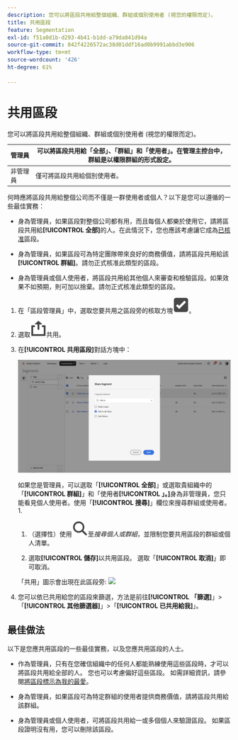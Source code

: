 ```yaml
---
description: 您可以將區段共用給整個組織、群組或個別使用者 (視您的權限而定)。
title: 共用區段
feature: Segmentation
exl-id: f51a0d1b-d293-4b41-b1dd-a79da841d94a
source-git-commit: 842f4226572ac38d01ddf16ad0b9991abbd3e906
workflow-type: tm+mt
source-wordcount: '426'
ht-degree: 61%

---
```


# 共用區段

您可以將區段共用給整個組織、群組或個別使用者 (視您的權限而定)。

| 管理員 | 可以將區段共用給「全部」、「群組」和「使用者」。在管理主控台中，群組是以權限群組的形式設定。 |
|---|---|
| 非管理員 | 僅可將區段共用給個別使用者。 |

何時應將區段共用給整個公司而不僅是一群使用者或個人？以下是您可以遵循的一些最佳實務：

* 身為管理員，如果區段對整個公司都有用，而且每個人都樂於使用它，請將區段共用給&#x200B;**[!UICONTROL 全部]**&#x200B;的人。在此情況下，您也應該考慮讓它成為[已核准](/help/components/segmentation/segmentation-workflow/seg-approve.md)區段。

* 身為管理員，如果區段可為特定團隊帶來良好的商務價值，請將區段共用給該&#x200B;**[!UICONTROL 群組]**。請勿正式核准此類型的區段。
* 身為管理員或個人使用者，將區段共用給其他個人來審查和檢驗區段。如果效果不如預期，則可加以捨棄。請勿正式核准此類型的區段。

1. 在「區段管理員」中，選取您要共用之區段旁的核取方塊![SelectBox](/help/assets/icons/SelectBox.svg)。
1. 選取![共用](/help/assets/icons/Share.svg)共用。
1. 在&#x200B;**[!UICONTROL 共用區段]**&#x200B;對話方塊中：

   ![共用區段](assets/share-segments-dialog.png)

   如果您是管理員，可以選取「**[!UICONTROL 全部]**」或選取貴組織中的「**[!UICONTROL 群組]**」和「使用者&#x200B;**[!UICONTROL 」。]**&#x200B;身為非管理員，您只能看見個人使用者。使用「**[!UICONTROL 搜尋]**」欄位來搜尋群組或使用者。1.

   1. （選擇性）使用![搜尋](/help/assets/icons/Search.svg)至&#x200B;*搜尋個人或群組*，並限制您要共用區段的群組或個人清單。

   1. 選取&#x200B;**[!UICONTROL 儲存]**&#x200B;以共用區段。 選取「**[!UICONTROL 取消]**」即可取消。




   「共用」圖示會出現在此區段旁: ![](https://spectrum.adobe.com/static/icons/workflow_18/Smock_Share_18_N.svg)

1. 您可以依已共用給您的區段來篩選，方法是前往&#x200B;**[!UICONTROL 「篩選]**」>「**[!UICONTROL 其他篩選器]**」>「**[!UICONTROL 已共用給我]**」。

## 最佳做法

以下是您應共用區段的一些最佳實務，以及您應共用區段的人士。

* 作為管理員，只有在您確信組織中的任何人都能熟練使用這些區段時，才可以將區段共用給全部的人。 您也可以考慮偏好這些區段。 如需詳細資訊，請參閱[將區段標示為我的最愛](t-seg-favorite.md)。

* 身為管理員，如果區段可為特定群組的使用者提供商務價值，請將區段共用給該群組。

* 身為管理員或個人使用者，可將區段共用給一或多個個人來驗證區段。 如果區段證明沒有用，您可以刪除該區段。
